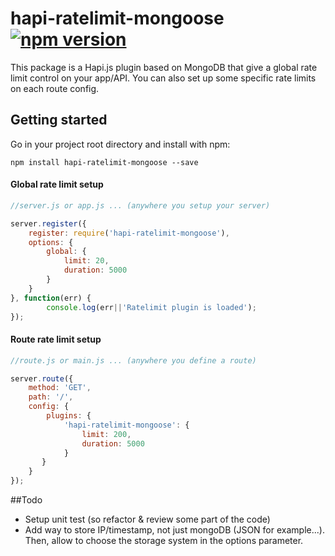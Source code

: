 # hapi-ratelimit-mongoose [![npm version](https://badge.fury.io/js/hapi-ratelimit-mongoose.png)](http://badge.fury.io/js/hapi-ratelimit-mongoose)

This package is a Hapi.js plugin based on MongoDB that give a global rate limit control on your app/API. 
You can also set up some specific rate limits on each route config.

## Getting started

Go in your project root directory and install with npm:
```
npm install hapi-ratelimit-mongoose --save
```

#### Global rate limit setup

```js
//server.js or app.js ... (anywhere you setup your server)

server.register({
	register: require('hapi-ratelimit-mongoose'),
	options: {
		global: {
			limit: 20,
			duration: 5000
		}
	}
}, function(err) {
		console.log(err||'Ratelimit plugin is loaded');
});
```

#### Route rate limit setup

```js
//route.js or main.js ... (anywhere you define a route)

server.route({
    method: 'GET',
    path: '/',
    config: { 
	    plugins: { 
			'hapi-ratelimit-mongoose': {
				limit: 200,
				duration: 5000
			}
	   }
	}
});
```

##Todo

* Setup unit test (so refactor & review some part of the code)
* Add way to store IP/timestamp, not just mongoDB (JSON for example...). Then, allow to choose the storage system in the options parameter.
